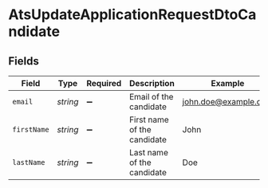 # AtsUpdateApplicationRequestDtoCandidate


## Fields

| Field                       | Type                        | Required                    | Description                 | Example                     |
| --------------------------- | --------------------------- | --------------------------- | --------------------------- | --------------------------- |
| `email`                     | *string*                    | :heavy_minus_sign:          | Email of the candidate      | john.doe@example.com        |
| `firstName`                 | *string*                    | :heavy_minus_sign:          | First name of the candidate | John                        |
| `lastName`                  | *string*                    | :heavy_minus_sign:          | Last name of the candidate  | Doe                         |